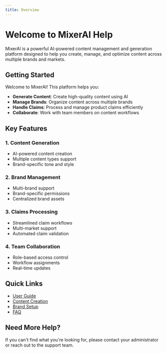 ```yaml
---
title: Overview
---
```


# Welcome to MixerAI Help

MixerAI is a powerful AI-powered content management and generation platform designed to help you create, manage, and optimize content across multiple brands and markets.

## Getting Started

Welcome to MixerAI! This platform helps you:

- **Generate Content**: Create high-quality content using AI
- **Manage Brands**: Organize content across multiple brands
- **Handle Claims**: Process and manage product claims efficiently
- **Collaborate**: Work with team members on content workflows

## Key Features

### 1. Content Generation
- AI-powered content creation
- Multiple content types support
- Brand-specific tone and style

### 2. Brand Management
- Multi-brand support
- Brand-specific permissions
- Centralized brand assets

### 3. Claims Processing
- Streamlined claim workflows
- Multi-market support
- Automated claim validation

### 4. Team Collaboration
- Role-based access control
- Workflow assignments
- Real-time updates

## Quick Links

- [User Guide](/dashboard/help?article=02-user-guide)
- [Content Creation](/dashboard/help?article=03-content-creation)
- [Brand Setup](/dashboard/help?article=04-brand-setup)
- [FAQ](/dashboard/help?article=05-faq)

## Need More Help?

If you can't find what you're looking for, please contact your administrator or reach out to the support team.